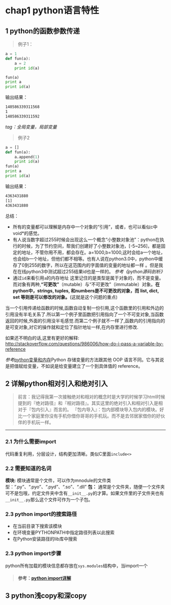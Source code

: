 

# chap1 python语言特性

## 1 python的函数参数传递

>例子1：

```python
a = 1
def fun(a):
	a = 2
	print id(a)

fun(a)
print a
print id(a)
```
输出结果：

```sh
140586339311568
1
140586339311592
```
*tag：全局变量，局部变量*


>例子2

```python
a = []
def fun(a):
	a.append(1)
	print id(a)
fun(a)
print a
print id(a)
```
输出结果：

```sh
4363431880
[1]
4363431880
```

总结：
- 所有的变量都可以理解是内存中一个对象的“引用”，或者，也可以看似c中void*的感觉。
- 有人说当数字超过255时候会出现这么一个概念“小整数对象池”：python在执行的时候，为了节约空间，帮我们创建好了小整数对象池，[-5~256]，都是固定的地址，不管你用不用，都会存在。a=1000,b=1000,这时会给a一个地址，也会给b一个地址，但他们都不相等。也有人说在python3.0中，python中缓存了0到255的数字，所以在这范围内的字面值的变量的地址都一样 。但是我在在线python3中测试超过255结果id也是一样的。
*参考《python源码剖析》*
- 通过`id`来看引用`a`的内存地址
这里记住的是类型是属于对象的，而不是变量。而对象有两种,**“可更改”**（mutable）与“不可更改”（immutable）对象。**在python中，strings, tuples, 和numbers是不可更改的对象，而 list, dict, set 等则是可以修改的对象。**(这就是这个问题的重点)

当一个引用传递给函数的时候,函数自动复制一份引用,这个函数里的引用和外边的引用没有半毛关系了.所以第一个例子里函数把引用指向了一个不可变对象,当函数返回的时候,外面的引用没半毛感觉.而第二个例子就不一样了,函数内的引用指向的是可变对象,对它的操作就和定位了指针地址一样,在内存里进行修改.

如果还不明白的话,这里有更好的解释: http://stackoverflow.com/questions/986006/how-do-i-pass-a-variable-by-reference

*参考*[python变量和内存](http://blog.csdn.net/msdnwolaile/article/details/50371991)Python 存储变量的方法跟其他 OOP 语言不同。它与其说是把值赋给变量，不如说是给变量建立了一个到具体值的 reference。

## 2 详解python相对引入和绝对引入

>前言：我记得我第一次接触绝对和相对的概念时是大学的时候学习html时候提到的『绝对路径』和『相对路径』。其实这里的绝对引入和相对引入是相对于『包内引入』而言的。
> 『包内导入』：包内部模块导入包内的模块。好比一个家庭里你没有手机你借你哥哥的手机玩。而不是去邻居家借你的好伙伴的手机玩一样。

 ----

### 2.1 为什么需要import
代码重复利用，分层设计，结构更加清晰。类似C里面`include<>`
### 2.2 需要知道的名词
**模块:** 模块通常是个文件，可以作为mnodule的文件类型：“.py”、“.pyo”、“.pyd”、“.so”、“.dll”
**包：** 通常是个文件夹，随便一个文件夹可不是包哦，约定文件夹中含有`__init__.py`的才算。如果文件里的子文件夹也有`__init__.py`那么这个文件可作为一个子包。

### 2.3 python import的搜索路径
- 在当前目录下搜索该模块
- 在环境变量PYTHONPATH中指定路径列表以此搜索
- 在Python安装路径的lib库中搜索

### 2.3 python import步骤
python所有加载的模块信息都存放在`sys.modules`结构中，当import一个
> #### 参考：[python import详解]()

## 3 python浅copy和深copy
